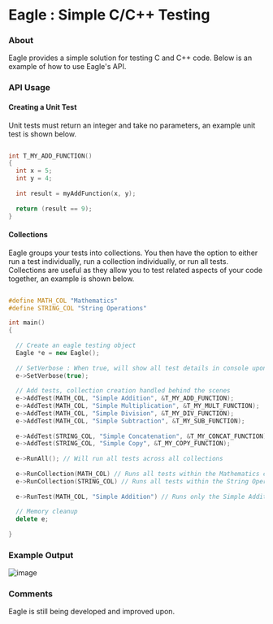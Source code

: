 # Eagle : Simple C/C++ Testing

### About

Eagle provides a simple solution for testing C and C++ code. Below is an example of how to use Eagle's API.

### API Usage

#### Creating a Unit Test

Unit tests must return an integer and take no parameters, an example unit test is shown below.

```C++

int T_MY_ADD_FUNCTION()
{
  int x = 5;
  int y = 4;
  
  int result = myAddFunction(x, y);
  
  return (result == 9);
}

```

#### Collections

Eagle groups your tests into collections. You then have the option to either run a test individually, run a collection individually, or run all tests.
Collections are useful as they allow you to test related aspects of your code together, an example is shown below. 

```C++

#define MATH_COL "Mathematics"
#define STRING_COL "String Operations"

int main()
{
  
  // Create an eagle testing object
  Eagle *e = new Eagle();
  
  // SetVerbose : When true, will show all test details in console upon execution
  e->SetVerbose(true);
  
  // Add tests, collection creation handled behind the scenes
  e->AddTest(MATH_COL, "Simple Addition", &T_MY_ADD_FUNCTION);
  e->AddTest(MATH_COL, "Simple Multiplication", &T_MY_MULT_FUNCTION);
  e->AddTest(MATH_COL, "Simple Division", &T_MY_DIV_FUNCTION);
  e->AddTest(MATH_COL, "Simple Subtraction", &T_MY_SUB_FUNCTION);
  
  e->AddTest(STRING_COL, "Simple Concatenation", &T_MY_CONCAT_FUNCTION);
  e->AddTest(STRING_COL, "Simple Copy", &T_MY_COPY_FUNCTION);
  
  e->RunAll(); // Will run all tests across all collections
  
  e->RunCollection(MATH_COL) // Runs all tests within the Mathematics collection
  e->RunCollection(STRING_COL) // Runs all tests within the String Operations collection
  
  e->RunTest(MATH_COL, "Simple Addition") // Runs only the Simple Addition Test Case
  
  // Memory cleanup
  delete e;
  
}

```

### Example Output

![image](https://user-images.githubusercontent.com/76637128/207509854-e6040262-daa2-4b4b-b3ff-0999a4b474a2.png)


### Comments

Eagle is still being developed and improved upon.

#### 
